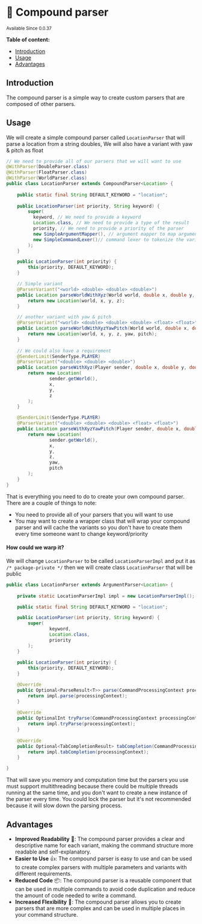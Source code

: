 # 🔬 Compound parser

<sup>
Available Since 0.0.37
</sup>

**Table of content:**
- [Introduction](#introduction)
- [Usage](#usage)
- [Advantages](#advantages)

## Introduction
The compound parser is a simple way to create custom parsers that are composed of other parsers.

## Usage
We will create a simple compound parser called `LocationParser` that will parse a location from a string doubles,
We will also have a variant with yaw & pitch as float
<tabs>

<tab title="LocationParser.java">


```java
// We need to provide all of our parsers that we will want to use
@WithParser(DoubleParser.class)
@WithParser(FloatParser.class)
@WithParser(WorldParser.class)
public class LocationParser extends CompoundParser<Location> {
    
    public static final String DEFAULT_KEYWORD = "location";
    
    public LocationParser(int priority, String keyword) {
        super(
          keyword, // We need to provide a keyword
          Location.class, // We need to provide a type of the result
          priority, // We need to provide a priority of the parser
          new SimpleArgumentMapper(), // argument mapper to map arguments
          new SimpleCommandLexer()// command lexer to tokenize the variant
        );
    }

    public LocationParser(int priority) {
        this(priority, DEFAULT_KEYWORD);
    }

    // Simple variant
    @ParserVariant("<world> <double> <double> <double>")
    public Location parseWorldWithXyz(World world, double x, double y, double z) {
        return new Location(world, x, y, z);
    }

    // another variant with yaw & pitch
    @ParserVariant("<world> <double> <double> <double> <float> <float>")
    public Location parseWorldWithXyzYawPitch(World world, double x, double y, double z, float yaw, float pitch) {
        return new Location(world, x, y, z, yaw, pitch);
    }
    
    // We could also have a requirement
    @SenderLimit(SenderType.PLAYER)
    @ParserVariant("<double> <double> <double>")
    public Location parseWithXyz(Player sender, double x, double y, double z) {
        return new Location(
                sender.getWorld(),
                x,
                y,
                z
        );
    }

    @SenderLimit(SenderType.PLAYER)
    @ParserVariant("<double> <double> <double> <float> <float>")
    public Location parseWithXyzYawPitch(Player sender, double x, double y, double z, float yaw, float pitch) {
        return new Location(
                sender.getWorld(),
                x,
                y,
                z,
                yaw,
                pitch
        );
    }
}
```

</tab>

</tabs>

That is everything you need to do to create your own compound parser.
There are a couple of things to note:
 - You need to provide all of your parsers that you will want to use
 - You may want to create a wrapper class that will wrap your compound parser and will cache the variants so you don't have to create them every time someone want to change keyword/priority

#### How could we warp it?

We will change `LocationParser` to be called `LocationParserImpl` and put it as `/* package-private */` then we will create class `LocationParser` that will be public
```java
public class LocationParser extends ArgumentParser<Location> {
    
    private static LocationParserImpl impl = new LocationParserImpl();

    public static final String DEFAULT_KEYWORD = "location";

    public LocationParser(int priority, String keyword) {
        super(
                keyword,
                Location.class,
                priority
        );
    }
    
    public LocationParser(int priority) {
        this(priority, DEFAULT_KEYWORD);
    }

    @Override
    public Optional<ParseResult<T>> parse(CommandProcessingContext processingContext) {
        return impl.parse(processingContext);
    }
    
    @Override
    public OptionalInt tryParse(CommandProcessingContext processingContext) {
        return impl.tryParse(processingContext);
    }
    
    @Override
    public Optional<TabCompletionResult> tabCompletion(CommandProcessingContext processingContext) {
        return impl.tabCompletion(processingContext);
    }

}
```
That will save you memory and computation time but the parsers you use must support multithreading because there could be multiple threads running at the same time, and you don't want to create a new instance of the parser every time.
You could lock the parser but it's not recommended because it will slow down the parsing process.

## Advantages
 - **Improved Readability** 📖: The compound parser provides a clear and descriptive name for each variant, making the command structure more readable and self-explanatory.
- **Easier to Use** 👍: The compound parser is easy to use and can be used to create complex parsers with multiple parameters and variants with different requirements.
- **Reduced Code** 📦: The compound parser is a reusable component that can be used in multiple commands to avoid code duplication and reduce the amount of code needed to write a command.
- **Increased Flexibility** 🎯: The compound parser allows you to create parsers that are more complex and can be used in multiple places in your command structure.
